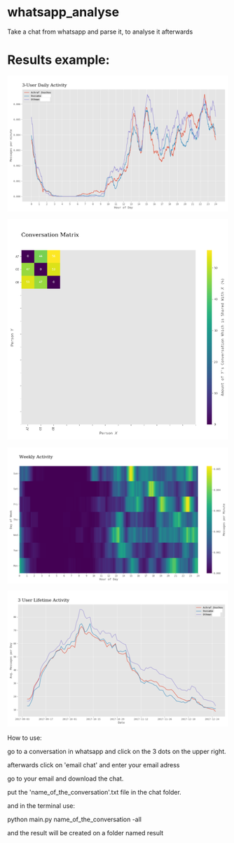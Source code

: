 # whatsapp_analyse
Take a chat from whatsapp and parse it, to analyse it afterwards

#  Results example:
![](results_example/3_User_Daily_Activity.png)

![](results_example/Conversation_Matrix_All_User.png)

![](results_example/Group_Daily_Weekly_Activity.png)

![](results_example/lifetime_activity.png)


How to use:

go to a conversation in whatsapp and click on the 3 dots on the upper right.

afterwards click on 'email chat' and enter your email adress

go to your email and download the chat.

put the 'name_of_the_conversation'.txt file in the chat folder.

and in the terminal use:

  python main.py name_of_the_conversation -all
  
and the result will be created on a folder named result
